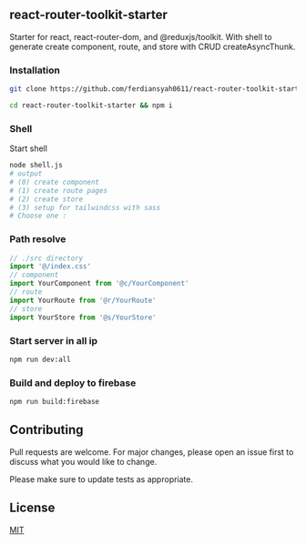 ## react-router-toolkit-starter
Starter for react, react-router-dom, and @reduxjs/toolkit. With shell to generate create component, route, and store with CRUD createAsyncThunk.
### Installation
```bash
git clone https://github.com/ferdiansyah0611/react-router-toolkit-starter.git
```
```bash
cd react-router-toolkit-starter && npm i
```
### Shell
Start shell
```bash
node shell.js
# output
# (0) create component
# (1) create route pages
# (2) create store
# (3) setup for tailwindcss with sass
# Choose one : 
```
### Path resolve
```javascript
// ./src directory
import '@/index.css'
// component
import YourComponent from '@c/YourComponent'
// route
import YourRoute from '@r/YourRoute'
// store
import YourStore from '@s/YourStore'

```
### Start server in all ip
```bash
npm run dev:all
```
### Build and deploy to firebase
```bash
npm run build:firebase
```
## Contributing
Pull requests are welcome. For major changes, please open an issue first to discuss what you would like to change.

Please make sure to update tests as appropriate.

## License
[MIT](https://choosealicense.com/licenses/mit/)
